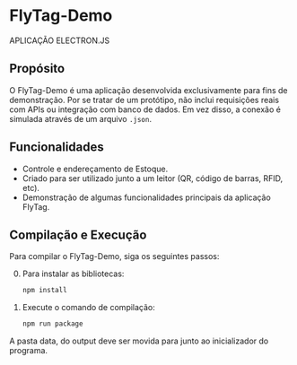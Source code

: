 # FlyTag-Demo

APLICAÇÃO ELECTRON.JS

## Propósito

O FlyTag-Demo é uma aplicação desenvolvida exclusivamente para fins de demonstração. Por se tratar de um protótipo, não inclui requisições reais com APIs ou integração com banco de dados. Em vez disso, a conexão é simulada através de um arquivo `.json`.

## Funcionalidades

- Controle e endereçamento de Estoque.
- Criado para ser utilizado junto a um leitor (QR, código de barras, RFID, etc).
- Demonstração de algumas funcionalidades principais da aplicação FlyTag.

## Compilação e Execução

Para compilar o FlyTag-Demo, siga os seguintes passos:

0. Para instalar as bibliotecas:
      ```bash
   npm install

1. Execute o comando de compilação:
   ```bash
   npm run package

A pasta data, do output deve ser movida para junto ao inicializador do programa. 
